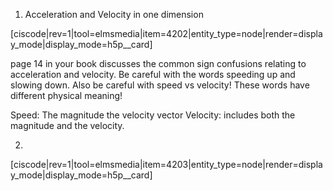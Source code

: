 1. Acceleration and Velocity in one dimension

[ciscode|rev=1|tool=elmsmedia|item=4202|entity_type=node|render=display_mode|display_mode=h5p__card]

page 14 in your book discusses the common sign confusions relating to acceleration and velocity. Be careful with the words speeding up and slowing down. Also be careful with speed vs velocity! These words have different physical meaning!

Speed: The magnitude the velocity vector
Velocity: includes both the magnitude and the velocity. 

2. 
[ciscode|rev=1|tool=elmsmedia|item=4203|entity_type=node|render=display_mode|display_mode=h5p__card]